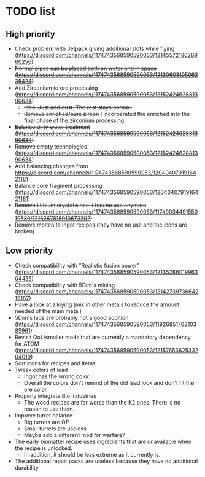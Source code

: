 # TODO list
## High priority
- Check problem with Jetpack giving additional slots while flying (https://discord.com/channels/1174743568590590053/1214557218628960256)
- ~~Normal pipes can be placed both on water and in space (https://discord.com/channels/1174743568590590053/1212060319506235424)~~
- ~~Add Zirconium to ore processing (https://discord.com/channels/1174743568590590053/1215242462881390634)~~
  - ~~Idea: Just add dust. The rest stays normal.~~
  - ~~Remove enriched/pure zircon~~ I incorperated the enriched into the final phase of the zirconium processing
- ~~Balance dirty water treatment (https://discord.com/channels/1174743568590590053/1215242462881390634)~~
- ~~Remove empty technologies (https://discord.com/channels/1174743568590590053/1215242462881390634)~~
- Add balancing changes from https://discord.com/channels/1174743568590590053/1204040791916421181
- Balance core fragment processing (https://discord.com/channels/1174743568590590053/1204040791916421181)
- ~~Remove Lithium crystal since it has no use anymore (https://discord.com/channels/1174743568590590053/1174903449155010580/1216267818010673202)~~
- Remove molten to ingot recipes (they have no use and the icons are broken)

## Low priority
- Check compatibility with "Realistic fusion power" (https://discord.com/channels/1174743568590590053/1213528601996304455)
- Check compatibility with 5Dim's mining (https://discord.com/channels/1174743568590590053/1214273973664219187)
- Have a look at alloying (mix in other metals to reduce the amount needed of the main metal)
- 5Dim's labs are probably not a good addition (https://discord.com/channels/1174743568590590053/1192685170210385961)
- Revisit QoL/smaller mods that are currently a mandatory dependency for ATOM (https://discord.com/channels/1174743568590590053/1215765362533204019)
- Sort icons for recipes and items
- Tweak colors of lead
  - Ingot has the wrong color
  - Overall the colors don't remind of the old lead look and don't fit the ore color
- Properly integrate Bio industries
  - The wood recipes are far worse than the K2 ones. There is no reason to use them.
- Improve turret balance
  - Big turrets are OP
  - Small turrets are useless
  - Maybe add a different mod for warfare?
- The early biomatter recipe uses ingredients that are unavailable when the recipe is unlocked.
  - In addition, it should be less extreme as it currently is.
- The additional repair packs are useless because they have no additional durability